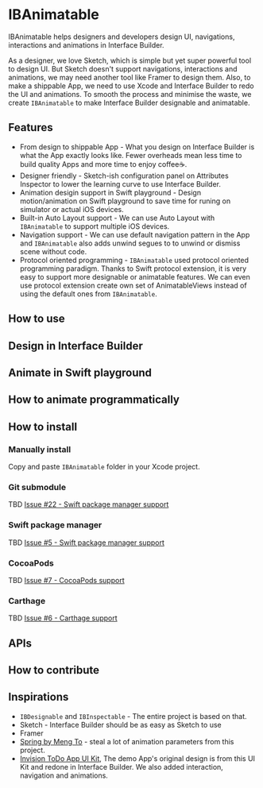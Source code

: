 # IBAnimatable
IBAnimatable helps designers and developers design UI, navigations, interactions and animations in Interface Builder.

As a designer, we love Sketch, which is simple but yet super powerful tool to design UI. But Sketch doesn't support navigations, interactions and animations, we may need another tool like Framer to design them. Also, to make a shippable App, we need to use Xcode and Interface Builder to redo the UI and animations. To smooth the process and minimise the waste, we create `IBAnimatable` to make Interface Builder designable and animatable.   

## Features
* From design to shippable App - What you design on Interface Builder is what the App exactly looks like. Fewer overheads mean less time to build quality Apps and more time to enjoy coffee☕️.
* Designer friendly - Sketch-ish configuration panel on Attributes Inspector to lower the learning curve to use Interface Builder.   
* Animation desigin support in Swift playground - Design motion/animation on Swift playground to save time for runing on simulator or actual iOS devices.
* Built-in Auto Layout support - We can use Auto Layout with `IBAnimatable` to support multiple iOS devices. 
* Navigation support - We can use default navigation pattern in the App and `IBAnimatable` also adds unwind segues to to unwind or dismiss scene without code.
* Protocol oriented programming - `IBAnimatable` used protocol oriented programming paradigm. Thanks to Swift protocol extension, it is very easy to support more designable or animatable features. We can even use protocol extension create own set of AnimatableViews instead of using the default ones from `IBAnimatable`.  

## How to use


## Design in Interface Builder



## Animate in Swift playground



## How to animate programmatically



## How to install
### Manually install
Copy and paste `IBAnimatable` folder in your Xcode project.

### Git submodule
TBD [Issue #22 - Swift package manager support](https://github.com/JakeLin/IBAnimatable/issues/22)

### Swift package manager
TBD [Issue #5 - Swift package manager support](https://github.com/JakeLin/IBAnimatable/issues/5)

### CocoaPods
TBD [Issue #7 - CocoaPods support](https://github.com/JakeLin/IBAnimatable/issues/7)

### Carthage 
TBD [Issue #6 - Carthage support ](https://github.com/JakeLin/IBAnimatable/issues/6)


## APIs


## How to contribute

## Inspirations
* `IBDesignable` and `IBInspectable` - The entire project is based on that.
* Sketch -  Interface Builder should be as easy as Sketch to use
* Framer
* [Spring by Meng To](github.com/MengTo/Spring) - steal a lot of animation parameters from this project.
* [Invision ToDo App UI Kit](http://www.invisionapp.com/do), The demo App's original design is from this UI Kit and redone in Interface Builder. We also added interaction, navigation and animations.
